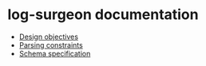 # log-surgeon documentation

* [Design objectives](design-objectives.md)
* [Parsing constraints](parsing-constraints.md)
* [Schema specification](schema.md)
